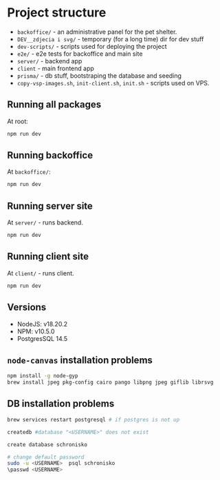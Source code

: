 # Project structure

- `backoffice/` - an administrative panel for the pet shelter.
- `DEV__zdjecia i svg/` - temporary (for a long time) dir for dev stuff
- `dev-scripts/` - scripts used for deploying the project
- `e2e/` - e2e tests for backoffice and main site
- `server/` - backend app
- `client` - main frontend app
- `prisma/` - db stuff, bootstraping the database and seeding
- `copy-vsp-images.sh`, `init-client.sh`, `init.sh` - scripts used on VPS.

## Running all packages

At root:

```bash
npm run dev
```

## Running backoffice

At `backoffice/`:

```bash
npm run dev
```

## Running server site

At `server/` - runs backend.

```bash
npm run dev
```

## Running client site

At `client/` - runs client.

```bash
npm run dev
```

## Versions

- NodeJS: v18.20.2
- NPM: v10.5.0
- PostgresSQL 14.5

## `node-canvas` installation problems

```bash
npm install -g node-gyp
brew install jpeg pkg-config cairo pango libpng jpeg giflib librsvg
```

## DB installation problems

```bash
brew services restart postgresql # if postgres is not up

createdb #database "<USERNAME>" does not exist

create database schronisko

# change default password
sudo -u <USERNAME>  psql schronisko
\passwd <USERNAME>
```
